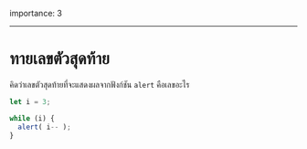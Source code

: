 importance: 3

---

# ทายเลขตัวสุดท้าย

คิดว่าเลขตัวสุดท้ายที่จะแสดงผลจากฟังก์ชัน `alert` คือเลขอะไร

```js
let i = 3;

while (i) {
  alert( i-- );
}
```
